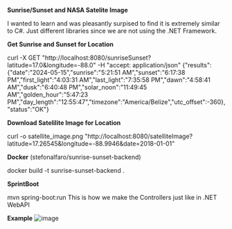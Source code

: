 **Sunrise/Sunset and NASA Satelite Image**

I wanted to learn and was pleasantly surpised to find it is extremely similar to C#. Just different libraries since we are not using the .NET Framework.


**Get Sunrise and Sunset for Location**

curl -X GET "http://localhost:8080/sunriseSunset?latitude=17.0&longitude=-88.0" -H "accept: application/json"
{"results":{"date":"2024-05-15","sunrise":"5:21:51 AM","sunset":"6:17:38 PM","first_light":"4:03:31 AM","last_light":"7:35:58 PM","dawn":"4:58:41 AM","dusk":"6:40:48 PM","solar_noon":"11:49:45 AM","golden_hour":"5:47:23 PM","day_length":"12:55:47","timezone":"America/Belize","utc_offset":-360},"status":"OK"}

**Download Satelilite Image for Location**

curl -o satellite_image.png "http://localhost:8080/satelliteImage?latitude=17.26545&longitude=-88.9946&date=2018-01-01"


**Docker** (stefonalfaro/sunrise-sunset-backend)

docker build -t sunrise-sunset-backend .
 
**SprintBoot**

mvn spring-boot:run
This is how we make the Controllers just like in .NET WebAPI


**Example**
![image](https://github.com/stefonalfaro/Java-Sunrise-Sunset-Backend-Service/assets/45152948/5011cc8c-1213-4371-934b-47d7b0561743)

